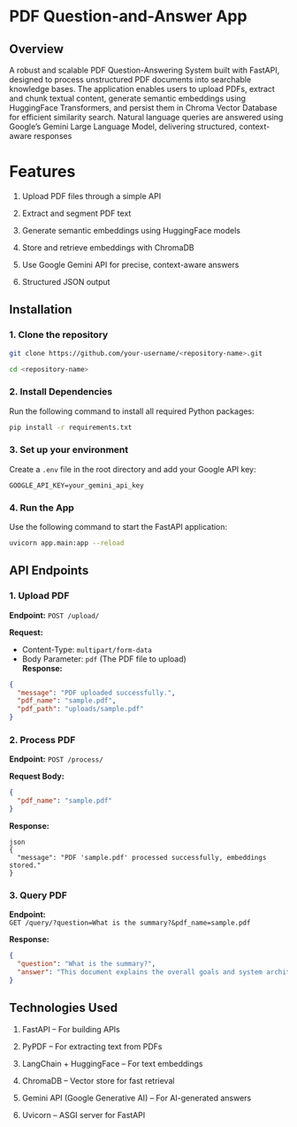 # **PDF Question-and-Answer App**
## **Overview**
A robust and scalable PDF Question-Answering System built with FastAPI, designed to process unstructured PDF documents into searchable knowledge bases. The application enables users to upload PDFs, extract and chunk textual content, generate semantic embeddings using HuggingFace Transformers, and persist them in Chroma Vector Database for efficient similarity search. Natural language queries are answered using Google’s Gemini Large Language Model, delivering structured, context-aware responses
# **Features**
1. Upload PDF files through a simple API

2. Extract and segment PDF text

3. Generate semantic embeddings using HuggingFace models

4. Store and retrieve embeddings with ChromaDB

5. Use Google Gemini API for precise, context-aware answers

6. Structured JSON output
## **Installation**

### 1. Clone the repository

```bash
git clone https://github.com/your-username/<repository-name>.git

cd <repository-name>
```
### 2. Install Dependencies

Run the following command to install all required Python packages:

```bash
pip install -r requirements.txt
```
### 3. Set up your environment

Create a `.env` file in the root directory and add your Google API key:

```env
GOOGLE_API_KEY=your_gemini_api_key
```
### 4. Run the App

Use the following command to start the FastAPI application:

```bash
uvicorn app.main:app --reload
```

## API Endpoints

### 1. Upload PDF

**Endpoint:**  `POST /upload/`

**Request:**  
- Content-Type: `multipart/form-data`
- Body Parameter: `pdf` (The PDF file to upload)
  <br>
**Response:**
```json
{
  "message": "PDF uploaded successfully.",
  "pdf_name": "sample.pdf",
  "pdf_path": "uploads/sample.pdf"
}
```
### 2. Process PDF

**Endpoint:**  `POST /process/`

**Request Body:**
```json
{
  "pdf_name": "sample.pdf"
}
```
**Response:**
```
json
{
  "message": "PDF 'sample.pdf' processed successfully, embeddings stored."
}
```
### 3. Query PDF

**Endpoint:**  
`GET /query/?question=What is the summary?&pdf_name=sample.pdf`

**Response:**
```json
{
  "question": "What is the summary?",
  "answer": "This document explains the overall goals and system architecture..."
}
```
## **Technologies Used**
1. FastAPI – For building APIs

2. PyPDF – For extracting text from PDFs

3. LangChain + HuggingFace – For text embeddings

4. ChromaDB – Vector store for fast retrieval

5. Gemini API (Google Generative AI) – For AI-generated answers

6. Uvicorn – ASGI server for FastAPI
